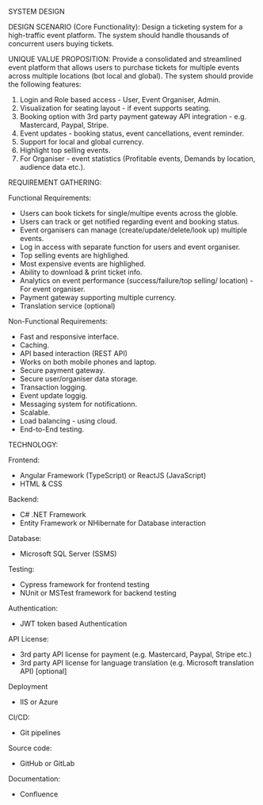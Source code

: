 SYSTEM DESIGN

DESIGN SCENARIO (Core Functionality):
Design a ticketing system for a high-traffic event platform. The system should handle 
thousands of concurrent users buying tickets.

UNIQUE VALUE PROPOSITION:
Provide a consolidated and streamlined event platform that allows users to purchase tickets
for multiple events across multiple locations (bot local and global). 
The system should provide the following features:
1. Login and Role based access - User, Event Organiser, Admin.
2. Visualization for seating layout - if event supports seating.
3. Booking option with 3rd party payment gateway API integration - e.g. Mastercard, Paypal, Stripe.
4. Event updates - booking status, event cancellations, event reminder.
5. Support for local and global currency.
6. Highlight top selling events.
7. For Organiser - event statistics (Profitable events, Demands by location, audience data etc.).

REQUIREMENT GATHERING:

Functional Requirements:
- Users can book tickets for single/multipe events across the globle.
- Users can track or get notified regarding event and booking status.
- Event organisers can manage (create/update/delete/look up) multiple events.
- Log in access with separate function for users and event organiser.
- Top selling events are highlighed.
- Most expensive events are highlighed.
- Ability to download & print ticket info.
- Analytics on event performance (success/failure/top selling/ location) - For event organiser.
- Payment gateway supporting multiple currency.
- Translation service (optional)

Non-Functional Requirements:
- Fast and responsive interface.
- Caching.
- API based interaction (REST API)
- Works on both mobile phones and laptop.
- Secure payment gateway.
- Secure user/organiser data storage.
- Transaction logging.
- Event update loggig.
- Messaging system for notificationn.
- Scalable.
- Load balancing - using cloud.
- End-to-End testing.


TECHNOLOGY:

Frontend:
- Angular Framework (TypeScript) or ReactJS (JavaScript)
- HTML & CSS

Backend:
- C# .NET Framework
- Entity Framework or NHibernate for Database interaction

Database:
- Microsoft SQL Server (SSMS)

Testing:
- Cypress framework for frontend testing
- NUnit or MSTest framework for backend testing

Authentication:
- JWT token based Authentication

API License:
- 3rd party API license for payment (e.g. Mastercard, Paypal, Stripe etc.)
- 3rd party API license for language translation (e.g. Microsoft translation API) [optional]

Deployment
- IIS or Azure

CI/CD:
- Git pipelines

Source code:
- GitHub or GitLab

Documentation:
- Confluence





